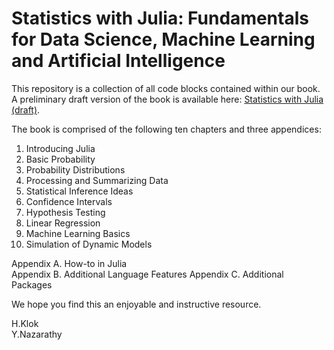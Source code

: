 # Statistics with Julia: Fundamentals for Data Science, Machine Learning and Artificial Intelligence


This repository is a collection of all code blocks contained within our book. A preliminary draft version of the book is available here: [Statistics with Julia (draft)](https://people.smp.uq.edu.au/YoniNazarathy/julia-stats/StatisticsWithJulia.pdf). 

The book is comprised of the following ten chapters and three appendices:

1. Introducing Julia  
2. Basic Probability  
3. Probability Distributions  
4. Processing and Summarizing Data  
5. Statistical Inference Ideas  
6. Confidence Intervals   
7. Hypothesis Testing  
8. Linear Regression 
9. Machine Learning Basics
10. Simulation of Dynamic Models  

Appendix A. How-to in Julia  
Appendix B. Additional Language Features
Appendix C. Additional Packages

We hope you find this an enjoyable and instructive resource.

H.Klok  
Y.Nazarathy
